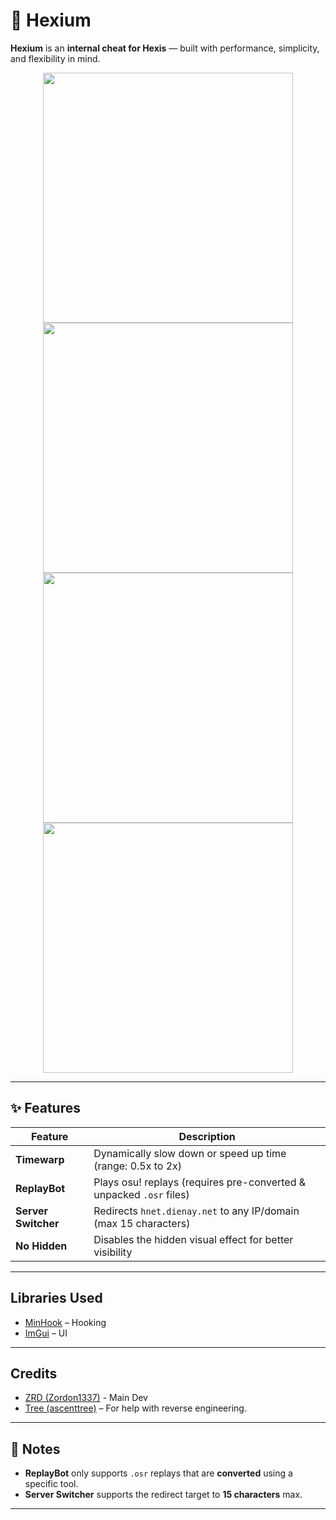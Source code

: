 # 🎯 Hexium

**Hexium** is an **internal cheat for Hexis** — built with performance, simplicity, and flexibility in mind.  
<p align="center">
  <img src="https://github.com/user-attachments/assets/c663ec63-bd2d-443d-b237-c538cdef3754" width="400"/>
  <img src="https://github.com/user-attachments/assets/46dd3586-7ed2-4c69-ae40-1bb645cdfe19" width="400"/><br>
  <img src="https://github.com/user-attachments/assets/78bd1e01-3e5e-4d7b-8d9f-2052a720eacb" width="400"/>
  <img src="https://github.com/user-attachments/assets/bb1257a0-7fea-4483-b5fd-6fe27b717cc7" width="400"/>
</p>

---

## ✨ Features

| Feature           | Description                                                                 |
|-------------------|-----------------------------------------------------------------------------|
| **Timewarp**     | Dynamically slow down or speed up time (range: 0.5x to 2x)                |
| **ReplayBot**    | Plays osu! replays (requires pre-converted & unpacked `.osr` files)       |
| **Server Switcher** | Redirects `hnet.dienay.net` to any IP/domain (max 15 characters)     |
| **No Hidden**     | Disables the hidden visual effect for better visibility                  |

---

## Libraries Used

- [MinHook](https://github.com/TsudaKageyu/minhook) – Hooking
- [ImGui](https://github.com/ocornut/imgui) – UI

---

## Credits
- [ZRD (Zordon1337)](https://github.com/Zordon1337) - Main Dev
- [Tree (ascenttree)](https://github.com/ascenttree) – For help with reverse engineering.

---

## 📌 Notes

- **ReplayBot** only supports `.osr` replays that are **converted** using a specific tool.
- **Server Switcher** supports the redirect target to **15 characters** max.

---

